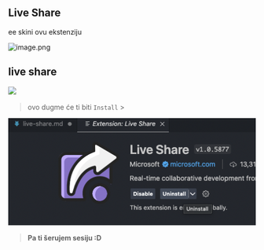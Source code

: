 ## Live Share

ee skini ovu ekstenziju

![image.png
](live-share.png)

## live share

![](liveshare-2.png)

> ovo dugme će ti biti `Install` >

![](live-share-3.png)

> <b>Pa ti šerujem sesiju :D<b>
